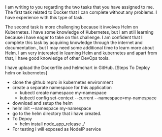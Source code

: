 I am writing to you regarding the two tasks that you have assigned to me. The first task related to Docker that I can complete without any problems. I have experience with this type of task.

The second task is more challenging because it involves Helm on Kubernetes. I have some knowledge of Kubernetes, but I am still learning because i have eager to take on this challenge. I am confident that I complete this task by acquiring knowledge through the internet and documentation., but I may need some additional time to learn more about Helm. I am very interested in learning Helm and kubernetes and apart from that, I have good knowledge of other DevOps tools.

I have upload the Dockerfile and helmchart in GitHub.
[Steps To Deploy helm on kubernetes]
- clone the github repro in kubernetes environment
- create a separate namespace for this application
    - kubectl create namespace my-namespace
    - kubectl config set-context --current --namespace=my-namespace
- download and setup the helm
- helm init --namespace my-namespace
- go to the helm directory that i have created.
- To Depoy 
    - helm install node_app_release ./
- For testing i will exposed as NodeIP service